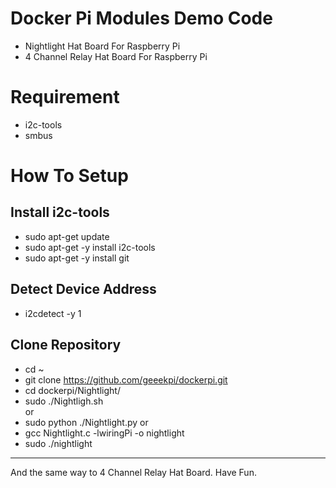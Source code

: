 # Docker Pi Modules Demo Code
* Nightlight Hat Board For Raspberry Pi 
* 4 Channel Relay Hat Board For Raspberry Pi
# Requirement
* i2c-tools 
* smbus  
# How To Setup
## Install i2c-tools 
* sudo apt-get update 
* sudo apt-get -y install i2c-tools
* sudo apt-get -y install git 
## Detect Device Address
* i2cdetect -y 1 
## Clone Repository
* cd ~
* git clone https://github.com/geeekpi/dockerpi.git
* cd dockerpi/Nightlight/
* sudo ./Nightligh.sh  
or 
* sudo python ./Nightlight.py
or 
* gcc Nightlight.c -lwiringPi -o nightlight
* sudo ./nightlight
----
And the same way to 4 Channel Relay Hat Board.
Have Fun.

